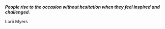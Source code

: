 _**People rise to the occasion without hesitation when they feel inspired and challenged.**_

Lorii Myers
